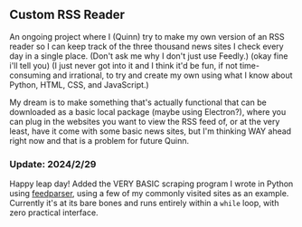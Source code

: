 ## Custom RSS Reader
An ongoing project where I (Quinn) try to make my own version of an RSS reader so I can keep track of the three thousand news sites I check every day in a single place. (Don't ask me why I don't just use Feedly.) (okay fine i'll tell you) (I just never got into it and I think it'd be fun, if not time-consuming and irrational, to try and create my own using what I know about Python, HTML, CSS, and JavaScript.)

My dream is to make something that's actually functional that can be downloaded as a basic local package (maybe using Electron?), where you can plug in the websites you want to view the RSS feed of, or at the very least, have it come with some basic news sites, but I'm thinking WAY ahead right now and that is a problem for future Quinn.

### Update: 2024/2/29
Happy leap day! Added the VERY BASIC scraping program I wrote in Python using [feedparser](https://pypi.org/project/feedparser/), using a few of my commonly visited sites as an example. Currently it's at its bare bones and runs entirely within a `while` loop, with zero practical interface. 

